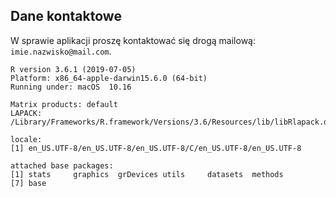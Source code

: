 ## Dane kontaktowe

W sprawie aplikacji proszę kontaktować się drogą mailową: `imie.nazwisko@mail.com`.

```
R version 3.6.1 (2019-07-05)
Platform: x86_64-apple-darwin15.6.0 (64-bit)
Running under: macOS  10.16

Matrix products: default
LAPACK: /Library/Frameworks/R.framework/Versions/3.6/Resources/lib/libRlapack.dylib

locale:
[1] en_US.UTF-8/en_US.UTF-8/en_US.UTF-8/C/en_US.UTF-8/en_US.UTF-8

attached base packages:
[1] stats     graphics  grDevices utils     datasets  methods  
[7] base     
```